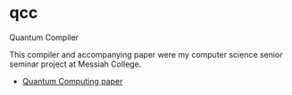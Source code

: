 # qcc
Quantum Compiler

This compiler and accompanying paper were my computer science senior seminar project at Messiah College.

- [Quantum Computing paper](PAPER.md)

